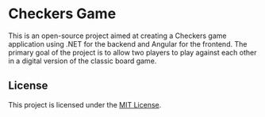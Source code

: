 # Checkers Game

This is an open-source project aimed at creating a Checkers game application using .NET for the backend and Angular for the frontend. The primary goal of the project is to allow two players to play against each other in a digital version of the classic board game.

## License

This project is licensed under the [MIT License](LICENSE).